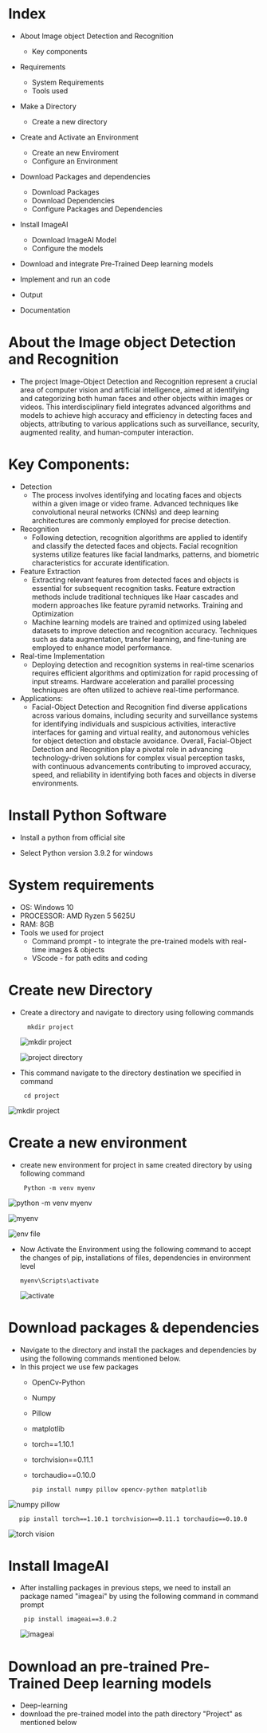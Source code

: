 # Index
 - About Image object Detection and Recognition
    - Key components
      
 - Requirements
    - System Requirements
    - Tools used
      
 - Make a Directory
    - Create a new directory
      
 - Create and Activate an Environment
    - Create an new Enviroment
    - Configure an Environment
   
 - Download Packages and dependencies
    - Download Packages
    - Download Dependencies
    - Configure Packages and Dependencies
  
      
 - Install ImageAI
    - Download ImageAI Model
    - Configure the models
 
 - Download and integrate Pre-Trained Deep learning models
 - Implement and run an code
 - Output
 - Documentation

# About the Image object Detection and Recognition
 - The project Image-Object Detection and Recognition represent a crucial area of computer vision and artificial intelligence, aimed at identifying and categorizing both human faces and other objects within images or videos. This interdisciplinary field integrates advanced algorithms and models to achieve high accuracy and efficiency in detecting faces and objects, attributing to various applications such as surveillance, security, augmented reality, and human-computer interaction.

 # Key Components:

 - Detection
    - The process involves identifying and locating faces and objects within a given image or video frame. Advanced techniques like convolutional neural networks (CNNs) and deep learning architectures are commonly employed for precise detection.
 - Recognition
    - Following detection, recognition algorithms are applied to identify and classify the detected faces and objects. Facial recognition systems utilize features like facial landmarks, patterns, and biometric characteristics for accurate identification.
 - Feature Extraction
    -  Extracting relevant features from detected faces and objects is essential for subsequent recognition tasks. Feature extraction methods include traditional techniques like Haar cascades and modern approaches like feature pyramid networks.
Training and Optimization
    - Machine learning models are trained and optimized using labeled datasets to improve detection and recognition accuracy. Techniques such as data augmentation, transfer learning, and fine-tuning are employed to enhance model performance.
 - Real-time Implementation
    - Deploying detection and recognition systems in real-time scenarios requires efficient algorithms and optimization for rapid processing of input streams. Hardware acceleration and parallel processing techniques are often utilized to achieve real-time performance.
 - Applications:
    - Facial-Object Detection and Recognition find diverse applications across various domains, including security and surveillance systems for identifying individuals and suspicious activities, interactive interfaces for gaming and virtual reality, and autonomous vehicles for object detection and obstacle avoidance.
Overall, Facial-Object Detection and Recognition play a pivotal role in advancing technology-driven solutions for complex visual perception tasks, with continuous advancements contributing to improved accuracy, speed, and reliability in identifying both faces and objects in diverse environments.

# Install Python Software

 - Install a python from official site
   

 - Select Python version 3.9.2 for windows


# System requirements
 - OS: Windows 10
 - PROCESSOR: AMD Ryzen 5 5625U
 - RAM: 8GB
 - Tools we used for project
    -  Command prompt - to integrate the pre-trained models with real-time images & objects 
    -  VScode - for path edits and coding

# Create new Directory
 - Create a directory and navigate to directory using following commands

         mkdir project

   ![mkdir project](https://github.com/Sujeeth-infosec/Image-object-Detection-and-Recognition/assets/56471468/f3e9e58e-6ceb-4127-b5df-3aa3526ea278)

   ![project directory](https://github.com/Sujeeth-infosec/Image-object-Detection-and-Recognition/assets/56471468/bd316f3c-b6d3-45c0-bfa1-50bc5747ff28)

 


 -  This command navigate to the directory destination we specified in command

         cd project



  ![mkdir project](https://github.com/Sujeeth-infosec/Image-object-Detection-and-Recognition/assets/56471468/a12391d8-eb2d-47b4-88be-7e4fd31063d2)


# Create a new environment
 - create new environment for project in same created directory by using following command

        Python -m venv myenv
  
![python -m venv myenv](https://github.com/Sujeeth-infosec/Image-object-Detection-and-Recognition/assets/56471468/86354b2e-5730-477d-b42a-70ea6a6a1994)

 ![myenv](https://github.com/Sujeeth-infosec/Image-object-Detection-and-Recognition/assets/56471468/4396324c-1b3c-47c1-ba51-9746658461d6)

![env file](https://github.com/Sujeeth-infosec/Image-object-Detection-and-Recognition/assets/56471468/73965ab3-40c3-4252-8f0d-1506b84be6c0)


 - Now Activate the Environment using the following command to accept the changes of pip, installations of files, dependencies in environment level

       myenv\Scripts\activate

   ![activate](https://github.com/Sujeeth-infosec/Image-object-Detection-and-Recognition/assets/56471468/c4067475-0dfa-4a79-ae34-3bd428619228)

# Download packages & dependencies 
 - Navigate to the directory and install the packages and dependencies by using the following commands mentioned below.
 - In this project we use few packages
    - OpenCv-Python
    - Numpy
    - Pillow
    - matplotlib
    - torch==1.10.1
    - torchvision==0.11.1
    - torchaudio==0.10.0

          pip install numpy pillow opencv-python matplotlib

![numpy pillow](https://github.com/Sujeeth-infosec/Image-object-Detection-and-Recognition/assets/56471468/394116de-51f6-4385-95f8-ee7e981052b4)


       pip install torch==1.10.1 torchvision==0.11.1 torchaudio==0.10.0


  ![torch vision](https://github.com/Sujeeth-infosec/Image-object-Detection-and-Recognition/assets/56471468/75ac3d18-5652-458a-8d2b-4088ba33866d)

# Install ImageAI
 - After installing packages in previous steps, we need to install an package named "imageai" by using the following command in command prompt

        pip install imageai==3.0.2

   ![imageai](https://github.com/Sujeeth-infosec/Image-object-Detection-and-Recognition/assets/56471468/b59913d4-2f8f-4487-8436-60ab71f1dd77)


# Download an pre-trained Pre-Trained Deep learning models
 - Deep-learning
 - download the pre-trained model into the path directory "Project" as mentioned below  
